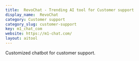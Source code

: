 ```yaml
---
title:  RevoChat - Trending AI tool for Customer support
display_name:  RevoChat
category: Customer support
category_slug: customer-support
key: m1_chat_com
website: https://m1-chat.com/
layout: aitool
---
```


Customized chatbot for customer support.
